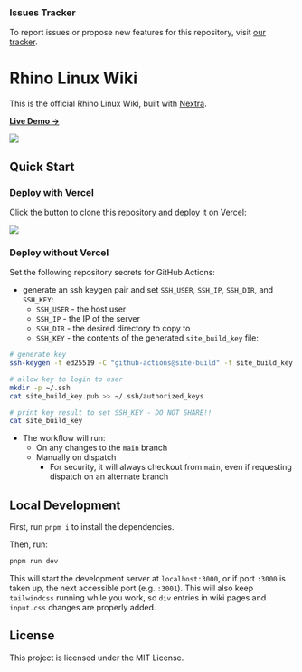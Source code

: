 ### Issues Tracker

To report issues or propose new features for this repository, visit [our tracker](https://github.com/rhino-linux/tracker).

# Rhino Linux Wiki

This is the official Rhino Linux Wiki, built with [Nextra](https://nextra.site).

[**Live Demo →**](https://rhino-linux-wiki.vercel.app)

[![](https://github.com/user-attachments/assets/ae8f5395-34df-4352-84f0-0dea02dfd0ad)](https://rhino-linux-wiki.vercel.app)

## Quick Start

### Deploy with Vercel

Click the button to clone this repository and deploy it on Vercel:

[![](https://vercel.com/button)](https://vercel.com/new/clone?s=https%3A%2F%2Fgithub.com%2Fshuding%2Fnextra-docs-template&showOptionalTeamCreation=false)

### Deploy without Vercel

Set the following repository secrets for GitHub Actions:
- generate an ssh keygen pair and set `SSH_USER`, `SSH_IP`, `SSH_DIR`, and `SSH_KEY`:
  - `SSH_USER` - the host user
  - `SSH_IP` - the IP of the server
  - `SSH_DIR` - the desired directory to copy to 
  - `SSH_KEY` - the contents of the generated `site_build_key` file:
```bash
# generate key
ssh-keygen -t ed25519 -C "github-actions@site-build" -f site_build_key < /dev/null

# allow key to login to user
mkdir -p ~/.ssh
cat site_build_key.pub >> ~/.ssh/authorized_keys

# print key result to set SSH_KEY - DO NOT SHARE!!
cat site_build_key
```

- The workflow will run:
  - On any changes to the `main` branch
  - Manually on dispatch
    - For security, it will always checkout from `main`, even if requesting dispatch on an alternate branch

## Local Development

First, run `pnpm i` to install the dependencies.

Then, run:
```bash
pnpm run dev
```
This will start the development server at `localhost:3000`, or if port `:3000` is taken up, the next accessible port (e.g. `:3001`).
This will also keep `tailwindcss` running while you work, so `div` entries in wiki pages and `input.css` changes are properly added.

## License

This project is licensed under the MIT License.
